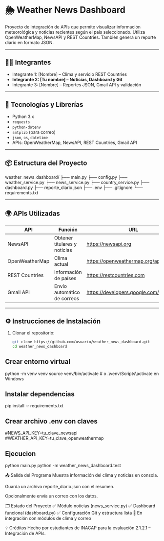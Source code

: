 # 🌦️ Weather News Dashboard

Proyecto de integración de APIs que permite visualizar información meteorológica y noticias recientes según el país seleccionado. Utiliza OpenWeatherMap, NewsAPI y REST Countries. También genera un reporte diario en formato JSON.

---

## 🧑‍💻 Integrantes

- Integrante 1: [Nombre] – Clima y servicio REST Countries
- **Integrante 2: [Tu nombre] – Noticias, Dashboard y Git**
- Integrante 3: [Nombre] – Reportes JSON, Gmail API y validación

---

## 🧰 Tecnologías y Librerías

- Python 3.x
- `requests`
- `python-dotenv`
- `smtplib` (para correo)
- `json`, `os`, `datetime`
- APIs: OpenWeatherMap, NewsAPI, REST Countries, Gmail API

---

## 📦 Estructura del Proyecto

weather_news_dashboard/
├── main.py
├── config.py
├── weather_service.py
├── news_service.py
├── country_service.py
├── dashboard.py
├── reporte_diario.json
├── .env
├── .gitignore
└── requirements.txt



---

## 🌍 APIs Utilizadas

| API             | Función                          | URL                             |
|----------------|----------------------------------|---------------------------------|
| NewsAPI        | Obtener titulares y noticias     | https://newsapi.org             |
| OpenWeatherMap | Clima actual                     | https://openweathermap.org/api  |
| REST Countries | Información de países            | https://restcountries.com       |
| Gmail API      | Envío automático de correos      | https://developers.google.com/gmail/api |

---

## ⚙️ Instrucciones de Instalación

1. Clonar el repositorio:
   ```bash
   git clone https://github.com/usuario/weather_news_dashboard.git
   cd weather_news_dashboard

## Crear entorno virtual

python -m venv venv
source venv/bin/activate  # o .\venv\Scripts\activate en Windows

## Instalar dependencias

pip install -r requirements.txt


## Crear archivo .env con claves
#NEWS_API_KEY=tu_clave_newsapi
#WEATHER_API_KEY=tu_clave_openweathermap


## Ejecucion

python main.py
python -m weather_news_dashboard.test

📤 Salida del Programa
Muestra información del clima y noticias en consola.

Guarda un archivo reporte_diario.json con el resumen.

Opcionalmente envía un correo con los datos.

🗂️ Estado del Proyecto
✅ Módulo noticias (news_service.py)
✅ Dashboard funcional (dashboard.py)
✅ Configuración Git y estructura lista
🔄 En integración con módulos de clima y correo

💡 Créditos
Hecho por estudiantes de INACAP para la evaluación 2.1.2.1 – Integración de APIs.